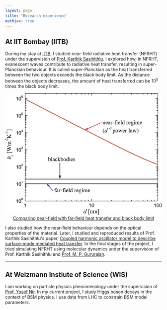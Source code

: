 ```yaml
---
layout: page
title: "Research experience"
mathjax: true
---
```


## At IIT Bombay (IITB)

During my stay at [IITB](https://www.iitb.ac.in/), I studied near-field radiative heat transfer (NFRHT) under the supervision of [Prof. Karthik Sasihithlu](https://www.ese.iitb.ac.in/faculty/karthik-sasihithlu). I explored how, in NFRHT, evanescent waves contribute to radiative heat transfer, resulting in super-Planckian behaviour. It is called super-Planckian as the heat transferred between the two objects exceeds the black body limit. As the distance between the objects decreases, the amount of heat transferred can be $10^5$ times the black body limit. 

<div style="text-align:center"><img src="/assets/images/NFRHT.png" /></div>

<div style="text-align:center"><a href="https://link.springer.com/referenceworkentry/10.1007/978-3-319-26695-4_63">Comparing near-field with far-field heat transfer and black body limit</a></div>

I also studied how the near-field behaviour depends on the optical properties of the material. Later, I studied and reproduced results of Prof. Karthik Sasihithlu's paper, [Coupled harmonic oscillator model to describe surface-mode mediated heat transfer](https://ui.adsabs.harvard.edu/abs/2019JPhEn...9c2709S/abstract). In the final stages of the project, I tried simulating NFRHT using molecular dynamics under the supervision of Prof. Karthik Sasihithlu and [Prof. M. P. Gururajan](https://www.iitb.ac.in/mems/en/prof-m-p-gururajan).

---

## At Weizmann Instiute of Science (WIS)

I am working on particle physics phenomenology under the supervision of [Prof. Yosef Nir](https://www.weizmann.ac.il/particle/nir/group-members). In my current project, I study Higgs boson decays in the context of BSM physics. I use data from LHC to constrain BSM model parameters.